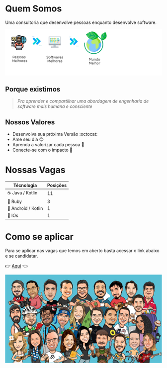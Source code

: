 # Quem Somos

Uma consultoria que desenvolve pessoas enquanto desenvolve software.

![Fluxo do que acreditamos](img/Flow.png)

## Porque existimos

> _Pra aprender e compartilhar uma abordagem de engenharia de software mais humana e consciente_

## Nossos Valores 

* Desenvolva sua próxima Versão :octocat:
* Ame seu dia :heart_eyes:
* Aprenda a valorizar cada pessoa :punch:
* Conecte-se com o impacto :electric_plug:

# Nossas Vagas

| Técnologia                          | Posições |
|---|---|
| :coffee: Java / Kotlin              | 11 |
| :gem: Ruby                          | 3  |
| :iphone: Android / Kotlin           | 1  |
| :iphone: IOs                        | 1  |

# Como se aplicar 

Para se aplicar nas vagas que temos em aberto basta acessar o link abaixo e se candidatar. 

:point_right: [Aqui](https://docs.google.com/forms/d/1yXXRDj4MSHXDiPZxR1JWBWuh12mTseYWrZxSf_U7vOw/prefill) :point_left:


![Fluxo do que acreditamos](img/banner-1.jpg)